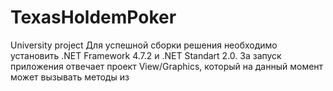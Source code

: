 # TexasHoldemPoker
University project
Для успешной сборки решения необходимо установить .NET Framework 4.7.2 и .NET Standart 2.0.
За запуск приложения отвечает проект View/Graphics, который на данный момент может вызывать методы из 
